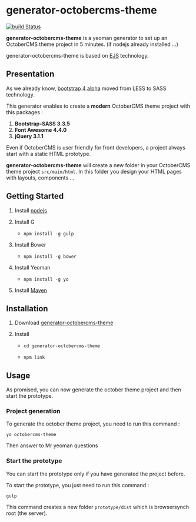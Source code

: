 # generator-octobercms-theme

[![build Status](https://travis-ci.org/Alexandre-Gadiou/generator-octobercms-theme.svg)](https://travis-ci.org/Alexandre-Gadiou/enerator-octobercms-theme.svg?branch=master)

**generator-octobercms-theme** is a yeoman generator to set up an OctoberCMS theme project in 5 minutes. (if nodejs already installed ...)

generator-octobercms-theme is based on [EJS](http://ejs.co) technology.

## Presentation

As we already know, [bootstrap 4 alpha](http://blog.getbootstrap.com/2015/08/19/bootstrap-4-alpha/) moved from LESS to SASS technology.
 
This generator enables to create a **modern** OctoberCMS theme project with this packages : 

1. **Bootstrap-SASS 3.3.5**
2. **Font Awesome 4.4.0**
3. **jQuery 3.1.1**

Even if OctoberCMS is user friendly for front developers, a project always start with a static HTML prototype.

**generator-octobercms-theme** will create a new folder in your OctoberCMS theme project `src/main/html`. In this folder you 
design your HTML pages with layouts, components ...

## Getting Started

1. Install [nodejs](https://nodejs.org/)

2. Install G
	
	* 	`npm install -g gulp`
		
3. Install Bower
	
	* 	`npm install -g bower`
		
4. Install Yeoman

	* 	`npm install -g yo`	

5. Install [Maven](https://maven.apache.org/install.html)
	

## Installation

1. Download [generator-octobercms-theme](https://github.com/Alexandre-Gadiou/generator-octobercms-theme/archive/master.zip)

2. Install

	* 	`cd generator-octobercms-theme`
		
	* 	`npm link`
		
## Usage	

As promised, you can now generate the october theme project and then start the prototype.

### Project generation

To generate the october theme project, you need to run this command  :

```
yo octobercms-theme
```

Then answer to Mr yeoman questions

### Start the prototype	

You can start the prototype only if you have generated the project before.

To start the prototype, you just need to run this command  :

```
gulp
```

This command creates a new folder `prototype/dist` which is browsersynch root (the server).
